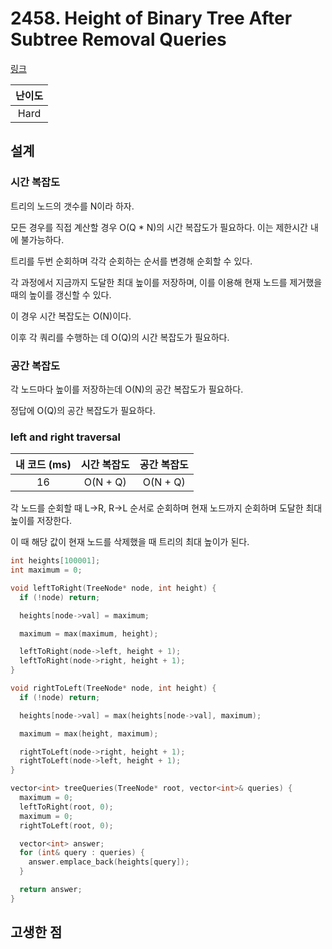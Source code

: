 # 2458. Height of Binary Tree After Subtree Removal Queries

[링크](https://leetcode.com/problems/height-of-binary-tree-after-subtree-removal-queries/description/)

| 난이도 |
| :----: |
|  Hard  |

## 설계

### 시간 복잡도

트리의 노드의 갯수를 N이라 하자.

모든 경우를 직접 계산할 경우 O(Q \* N)의 시간 복잡도가 필요하다. 이는 제한시간 내에 불가능하다.

트리를 두번 순회하며 각각 순회하는 순서를 변경해 순회할 수 있다.

각 과정에서 지금까지 도달한 최대 높이를 저장하며, 이를 이용해 현재 노드를 제거했을 때의 높이를 갱신할 수 있다.

이 경우 시간 복잡도는 O(N)이다.

이후 각 쿼리를 수행하는 데 O(Q)의 시간 복잡도가 필요하다.

### 공간 복잡도

각 노드마다 높이를 저장하는데 O(N)의 공간 복잡도가 필요하다.

정답에 O(Q)의 공간 복잡도가 필요하다.

### left and right traversal

| 내 코드 (ms) | 시간 복잡도 | 공간 복잡도 |
| :----------: | :---------: | :---------: |
|      16      |  O(N + Q)   |  O(N + Q)   |

각 노드를 순회할 때 L->R, R->L 순서로 순회하며 현재 노드까지 순회하며 도달한 최대 높이를 저장한다.

이 때 해당 값이 현재 노드를 삭제했을 때 트리의 최대 높이가 된다.

```cpp
int heights[100001];
int maximum = 0;

void leftToRight(TreeNode* node, int height) {
  if (!node) return;

  heights[node->val] = maximum;

  maximum = max(maximum, height);

  leftToRight(node->left, height + 1);
  leftToRight(node->right, height + 1);
}

void rightToLeft(TreeNode* node, int height) {
  if (!node) return;

  heights[node->val] = max(heights[node->val], maximum);

  maximum = max(height, maximum);

  rightToLeft(node->right, height + 1);
  rightToLeft(node->left, height + 1);
}

vector<int> treeQueries(TreeNode* root, vector<int>& queries) {
  maximum = 0;
  leftToRight(root, 0);
  maximum = 0;
  rightToLeft(root, 0);

  vector<int> answer;
  for (int& query : queries) {
    answer.emplace_back(heights[query]);
  }

  return answer;
}
```

## 고생한 점
